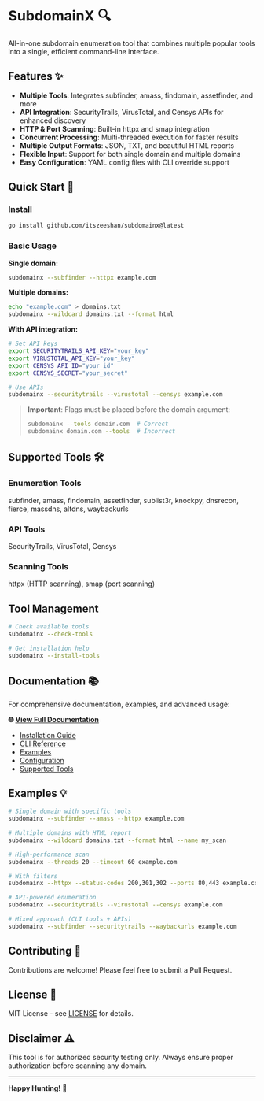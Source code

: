 # SubdomainX 🔍

All-in-one subdomain enumeration tool that combines multiple popular tools into a single, efficient command-line interface.

## Features ✨

- **Multiple Tools**: Integrates subfinder, amass, findomain, assetfinder, and more
- **API Integration**: SecurityTrails, VirusTotal, and Censys APIs for enhanced discovery
- **HTTP & Port Scanning**: Built-in httpx and smap integration
- **Concurrent Processing**: Multi-threaded execution for faster results
- **Multiple Output Formats**: JSON, TXT, and beautiful HTML reports
- **Flexible Input**: Support for both single domain and multiple domains
- **Easy Configuration**: YAML config files with CLI override support

## Quick Start 🚀

### Install

```bash
go install github.com/itszeeshan/subdomainx@latest
```

### Basic Usage

**Single domain:**

```bash
subdomainx --subfinder --httpx example.com
```

**Multiple domains:**

```bash
echo "example.com" > domains.txt
subdomainx --wildcard domains.txt --format html
```

**With API integration:**

```bash
# Set API keys
export SECURITYTRAILS_API_KEY="your_key"
export VIRUSTOTAL_API_KEY="your_key"
export CENSYS_API_ID="your_id"
export CENSYS_SECRET="your_secret"

# Use APIs
subdomainx --securitytrails --virustotal --censys example.com
```

> **Important**: Flags must be placed before the domain argument:
>
> ```bash
> subdomainx --tools domain.com  # Correct
> subdomainx domain.com --tools  # Incorrect
> ```

## Supported Tools 🛠️

### Enumeration Tools

subfinder, amass, findomain, assetfinder, sublist3r, knockpy, dnsrecon, fierce, massdns, altdns, waybackurls

### API Tools

SecurityTrails, VirusTotal, Censys

### Scanning Tools

httpx (HTTP scanning), smap (port scanning)

## Tool Management

```bash
# Check available tools
subdomainx --check-tools

# Get installation help
subdomainx --install-tools
```

## Documentation 📚

For comprehensive documentation, examples, and advanced usage:

**🌐 [View Full Documentation](https://subdomainx.vercel.app)**

- [Installation Guide](https://subdomainx.vercel.app/installation)
- [CLI Reference](https://subdomainx.vercel.app/cli-reference)
- [Examples](https://subdomainx.vercel.app/examples)
- [Configuration](https://subdomainx.vercel.app/configuration)
- [Supported Tools](https://subdomainx.vercel.app/supported-tools)

## Examples 💡

```bash
# Single domain with specific tools
subdomainx --subfinder --amass --httpx example.com

# Multiple domains with HTML report
subdomainx --wildcard domains.txt --format html --name my_scan

# High-performance scan
subdomainx --threads 20 --timeout 60 example.com

# With filters
subdomainx --httpx --status-codes 200,301,302 --ports 80,443 example.com

# API-powered enumeration
subdomainx --securitytrails --virustotal --censys example.com

# Mixed approach (CLI tools + APIs)
subdomainx --subfinder --securitytrails --waybackurls example.com
```

## Contributing 🤝

Contributions are welcome! Please feel free to submit a Pull Request.

## License 📄

MIT License - see [LICENSE](LICENSE) for details.

## Disclaimer ⚠️

This tool is for authorized security testing only. Always ensure proper authorization before scanning any domain.

---

**Happy Hunting! 🎯**
